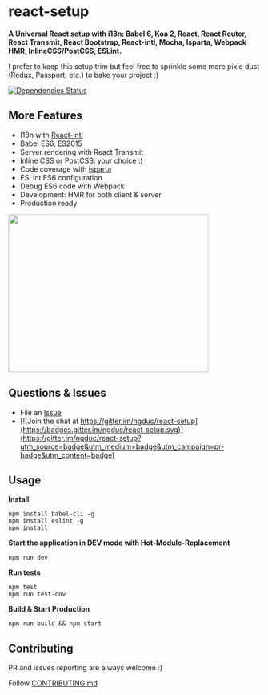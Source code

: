# react-setup
**A Universal React setup with i18n: Babel 6, Koa 2, React, React Router, React Transmit, React Bootstrap, React-intl, Mocha, Isparta, Webpack HMR, InlineCSS/PostCSS, ESLint.**

I prefer to keep this setup trim but feel free to sprinkle some more pixie dust (Redux, Passport, etc.) to bake your project :)

[![Dependencies Status](https://david-dm.org/ngduc/react-setup.svg)](https://david-dm.org/ngduc/react-setup)

## More Features
* I18n with [React-intl](https://github.com/yahoo/react-intl)
* Babel ES6, ES2015
* Server rendering with React Transmit
* Inline CSS or PostCSS: your choice :)
* Code coverage with [isparta](https://github.com/douglasduteil/isparta)
* ESLint ES6 configuration
* Debug ES6 code with Webpack
* Development: HMR for both client & server
* Production ready

<img src="https://github.com/ngduc/react-setup/blob/master/docs/assets/demo.gif" width="400" height="315" >

## Questions & Issues

* File an [Issue](https://github.com/ngduc/react-setup/issues)
* [![Join the chat at https://gitter.im/ngduc/react-setup](https://badges.gitter.im/ngduc/react-setup.svg)](https://gitter.im/ngduc/react-setup?utm_source=badge&utm_medium=badge&utm_campaign=pr-badge&utm_content=badge)

## Usage

**Install**
```
npm install babel-cli -g
npm install eslint -g
npm install
```

**Start the application in DEV mode with Hot-Module-Replacement**
```
npm run dev
```

**Run tests**
```
npm test
npm run test-cov
```

**Build & Start Production**
```
npm run build && npm start
```

## Contributing

PR and issues reporting are always welcome :)

Follow [CONTRIBUTING.md](CONTRIBUTING.md)
